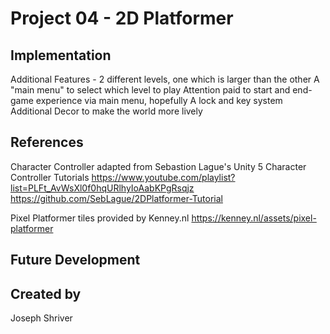 # Project 04 - 2D Platformer

## Implementation
Additional Features - 
2 different levels, one which is larger than the other
A "main menu" to select which level to play
Attention paid to start and end-game experience via main menu, hopefully
A lock and key system
Additional Decor to make the world more lively

## References

Character Controller adapted from Sebastion Lague's Unity 5 Character Controller Tutorials
https://www.youtube.com/playlist?list=PLFt_AvWsXl0f0hqURlhyIoAabKPgRsqjz
https://github.com/SebLague/2DPlatformer-Tutorial

Pixel Platformer tiles provided by Kenney.nl
https://kenney.nl/assets/pixel-platformer

## Future Development

## Created by
Joseph Shriver
